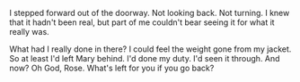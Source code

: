 I stepped forward out of the doorway. Not looking back. Not turning. I knew that it hadn't been real, but part of me couldn't bear seeing it for what it really was.

What had I really done in there? I could feel the weight gone from my jacket. So at least I'd left Mary behind. I'd done my duty. I'd seen it through. And now? Oh God, Rose. What's left for you if you go back? 